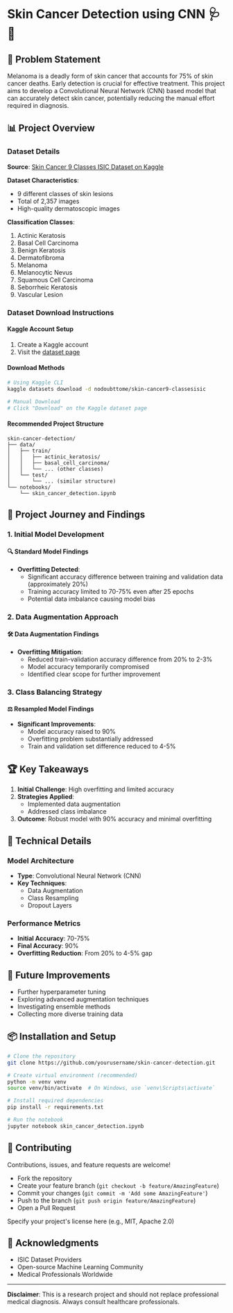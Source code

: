 # Skin Cancer Detection using CNN 🩺🔬

## 🎯 Problem Statement

Melanoma is a deadly form of skin cancer that accounts for 75% of skin cancer deaths. Early detection is crucial for effective treatment. This project aims to develop a Convolutional Neural Network (CNN) based model that can accurately detect skin cancer, potentially reducing the manual effort required in diagnosis.

## 📊 Project Overview

### Dataset Details

**Source**: [Skin Cancer 9 Classes ISIC Dataset on Kaggle](https://www.kaggle.com/datasets/nodoubttome/skin-cancer9-classesisic)

**Dataset Characteristics**:
- 9 different classes of skin lesions
- Total of 2,357 images
- High-quality dermatoscopic images

**Classification Classes**:
1. Actinic Keratosis
2. Basal Cell Carcinoma
3. Benign Keratosis
4. Dermatofibroma
5. Melanoma
6. Melanocytic Nevus
7. Squamous Cell Carcinoma
8. Seborrheic Keratosis
9. Vascular Lesion

### Dataset Download Instructions

#### Kaggle Account Setup
1. Create a Kaggle account
2. Visit the [dataset page](https://www.kaggle.com/datasets/nodoubttome/skin-cancer9-classesisic)

#### Download Methods
```bash
# Using Kaggle CLI
kaggle datasets download -d nodoubttome/skin-cancer9-classesisic

# Manual Download
# Click "Download" on the Kaggle dataset page
```

#### Recommended Project Structure
```
skin-cancer-detection/
├── data/
│   ├── train/
│   │   ├── actinic_keratosis/
│   │   ├── basal_cell_carcinoma/
│   │   └── ... (other classes)
│   └── test/
│       └── ... (similar structure)
└── notebooks/
    └── skin_cancer_detection.ipynb
```

## 🚀 Project Journey and Findings

### 1. Initial Model Development

#### 🔍 Standard Model Findings
- **Overfitting Detected**: 
  - Significant accuracy difference between training and validation data (approximately 20%)
  - Training accuracy limited to 70-75% even after 25 epochs
  - Potential data imbalance causing model bias

### 2. Data Augmentation Approach

#### 🛠 Data Augmentation Findings
- **Overfitting Mitigation**:
  - Reduced train-validation accuracy difference from 20% to 2-3%
  - Model accuracy temporarily compromised
  - Identified clear scope for further improvement

### 3. Class Balancing Strategy

#### ⚖️ Resampled Model Findings
- **Significant Improvements**:
  - Model accuracy raised to 90%
  - Overfitting problem substantially addressed
  - Train and validation set difference reduced to 4-5%

## 🏆 Key Takeaways

1. **Initial Challenge**: High overfitting and limited accuracy
2. **Strategies Applied**: 
   - Implemented data augmentation
   - Addressed class imbalance
3. **Outcome**: Robust model with 90% accuracy and minimal overfitting

## 🔬 Technical Details

### Model Architecture
- **Type**: Convolutional Neural Network (CNN)
- **Key Techniques**:
  - Data Augmentation
  - Class Resampling
  - Dropout Layers

### Performance Metrics
- **Initial Accuracy**: 70-75%
- **Final Accuracy**: 90%
- **Overfitting Reduction**: From 20% to 4-5% gap

## 🚧 Future Improvements

- Further hyperparameter tuning
- Exploring advanced augmentation techniques
- Investigating ensemble methods
- Collecting more diverse training data

## 📦 Installation and Setup

```bash
# Clone the repository
git clone https://github.com/yourusername/skin-cancer-detection.git

# Create virtual environment (recommended)
python -m venv venv
source venv/bin/activate  # On Windows, use `venv\Scripts\activate`

# Install required dependencies
pip install -r requirements.txt

# Run the notebook
jupyter notebook skin_cancer_detection.ipynb
```

## 🤝 Contributing

Contributions, issues, and feature requests are welcome! 
- Fork the repository
- Create your feature branch (`git checkout -b feature/AmazingFeature`)
- Commit your changes (`git commit -m 'Add some AmazingFeature'`)
- Push to the branch (`git push origin feature/AmazingFeature`)
- Open a Pull Request


Specify your project's license here (e.g., MIT, Apache 2.0)

## 🙏 Acknowledgments

- ISIC Dataset Providers
- Open-source Machine Learning Community
- Medical Professionals Worldwide

---

**Disclaimer**: This is a research project and should not replace professional medical diagnosis. Always consult healthcare professionals.
